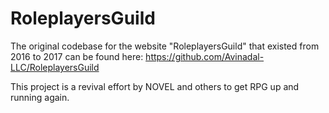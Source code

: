 # RoleplayersGuild
The original codebase for the website "RoleplayersGuild" that existed from 2016 to 2017 can be found here: https://github.com/Avinadal-LLC/RoleplayersGuild

This project is a revival effort by NOVEL and others to get RPG up and running again.
